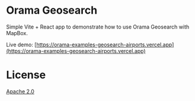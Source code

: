# Orama Geosearch

Simple Vite + React app to demonstrate how to use Orama Geosearch with MapBox.

Live demo: [https://orama-examples-geosearch-airports.vercel.app](https://orama-examples-geosearch-airports.vercel.app)

# License
[Apache 2.0](/LICENSE.md)